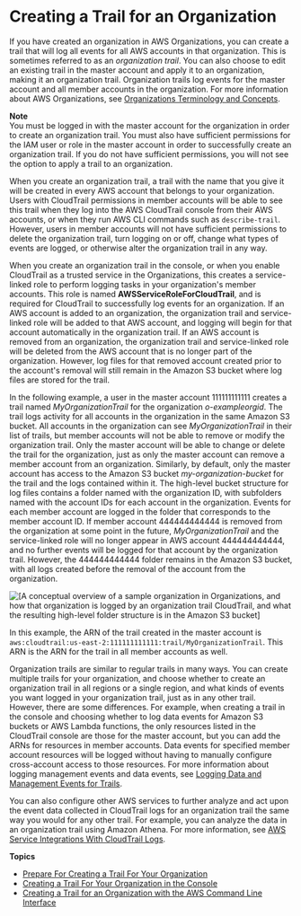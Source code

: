 # Creating a Trail for an Organization<a name="creating-trail-organization"></a>

If you have created an organization in AWS Organizations, you can create a trail that will log all events for all AWS accounts in that organization\. This is sometimes referred to as an *organization trail*\. You can also choose to edit an existing trail in the master account and apply it to an organization, making it an organization trail\. Organization trails log events for the master account and all member accounts in the organization\. For more information about AWS Organizations, see [Organizations Terminology and Concepts](https://docs.aws.amazon.com/organizations/latest/userguide/orgs_getting-started_concepts.html)\.

**Note**  
You must be logged in with the master account for the organization in order to create an organization trail\. You must also have sufficient permissions for the IAM user or role in the master account in order to successfully create an organization trail\. If you do not have sufficient permissions, you will not see the option to apply a trail to an organization\. 

When you create an organization trail, a trail with the name that you give it will be created in every AWS account that belongs to your organization\. Users with CloudTrail permissions in member accounts will be able to see this trail when they log into the AWS CloudTrail console from their AWS accounts, or when they run AWS CLI commands such as `describe-trail`\. However, users in member accounts will not have sufficient permissions to delete the organization trail, turn logging on or off, change what types of events are logged, or otherwise alter the organization trail in any way\. 

When you create an organization trail in the console, or when you enable CloudTrail as a trusted service in the Organizations, this creates a service\-linked role to perform logging tasks in your organization's member accounts\. This role is named **AWSServiceRoleForCloudTrail**, and is required for CloudTrail to successfully log events for an organization\. If an AWS account is added to an organization, the organization trail and service\-linked role will be added to that AWS account, and logging will begin for that account automatically in the organization trail\. If an AWS account is removed from an organization, the organization trail and service\-linked role will be deleted from the AWS account that is no longer part of the organization\. However, log files for that removed account created prior to the account's removal will still remain in the Amazon S3 bucket where log files are stored for the trail\.

In the following example, a user in the master account 111111111111 creates a trail named *MyOrganizationTrail* for the organization *o\-exampleorgid*\. The trail logs activity for all accounts in the organization in the same Amazon S3 bucket\. All accounts in the organization can see *MyOrganizationTrail* in their list of trails, but member accounts will not be able to remove or modify the organization trail\. Only the master account will be able to change or delete the trail for the organization, just as only the master account can remove a member account from an organization\. Similarly, by default, only the master account has access to the Amazon S3 bucket *my\-organization\-bucket* for the trail and the logs contained within it\. The high\-level bucket structure for log files contains a folder named with the organization ID, with subfolders named with the account IDs for each account in the organization\. Events for each member account are logged in the folder that corresponds to the member account ID\. If member account 444444444444 is removed from the organization at some point in the future, *MyOrganizationTrail* and the service\-linked role will no longer appear in AWS account 444444444444, and no further events will be logged for that account by the organization trail\. However, the 444444444444 folder remains in the Amazon S3 bucket, with all logs created before the removal of the account from the organization\.

![\[A conceptual overview of a sample organization in Organizations, and how that organization is logged by an organization trail CloudTrail, and what the resulting high-level folder structure is in the Amazon S3 bucket\]](http://docs.aws.amazon.com/awscloudtrail/latest/userguide/images/organization-trail.png)

In this example, the ARN of the trail created in the master account is `aws:cloudtrail:us-east-2:111111111111:trail/MyOrganizationTrail`\. This ARN is the ARN for the trail in all member accounts as well\. 

Organization trails are similar to regular trails in many ways\. You can create multiple trails for your organization, and choose whether to create an organization trail in all regions or a single region, and what kinds of events you want logged in your organization trail, just as in any other trail\. However, there are some differences\. For example, when creating a trail in the console and choosing whether to log data events for Amazon S3 buckets or AWS Lambda functions, the only resources listed in the CloudTrail console are those for the master account, but you can add the ARNs for resources in member accounts\. Data events for specified member account resources will be logged without having to manually configure cross\-account access to those resources\. For more information about logging management events and data events, see [Logging Data and Management Events for Trails](logging-management-and-data-events-with-cloudtrail.md)\. 

You can also configure other AWS services to further analyze and act upon the event data collected in CloudTrail logs for an organization trail the same way you would for any other trail\. For example, you can analyze the data in an organization trail using Amazon Athena\. For more information, see [AWS Service Integrations With CloudTrail Logs](cloudtrail-aws-service-specific-topics.md#cloudtrail-aws-service-specific-topics-integrations)\. 

**Topics**
+ [Prepare For Creating a Trail For Your Organization](creating-an-organizational-trail-prepare.md)
+ [Creating a Trail For Your Organization in the Console](creating-an-organizational-trail-in-the-console.md)
+ [Creating a Trail for an Organization with the AWS Command Line Interface](cloudtrail-create-and-update-an-organizational-trail-by-using-the-aws-cli.md)